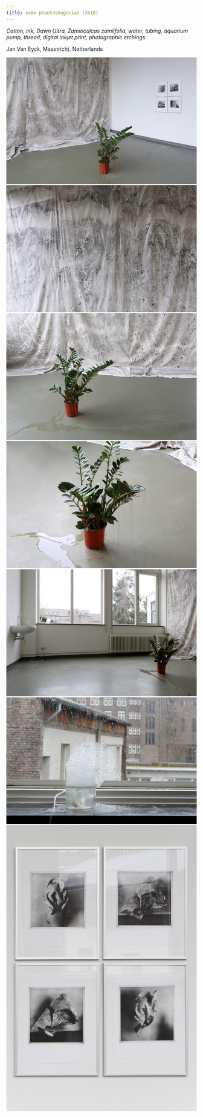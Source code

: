 ```yaml
---
title: some phantasmagorias (2018)
---
```


*Cotton, ink, Dawn Ultra, Zamioculcas zamiifolia, water, tubing, aquarium pump, thread, digital inkjet print, photographic etchings*

Jan Van Eyck, Maastricht, Netherlands

<img src="/assets/some phantasmagorias 1.jpg" alt="img"/>

<img src="/assets/some phantasmagorias 2.jpg" alt="img"/>

<img src="/assets/some phantasmagorias 3.jpg" alt="img"/>

<img src="/assets/some phantasmagorias 4.jpg" alt="img"/>

<img src="/assets/some phantasmagorias 5.jpg" alt="img"/>

<img src="/assets/some phantasmagorias 6.jpg" alt="img"/>

<img src="/assets/some phantasmagorias 7.jpg" alt="img"/>
